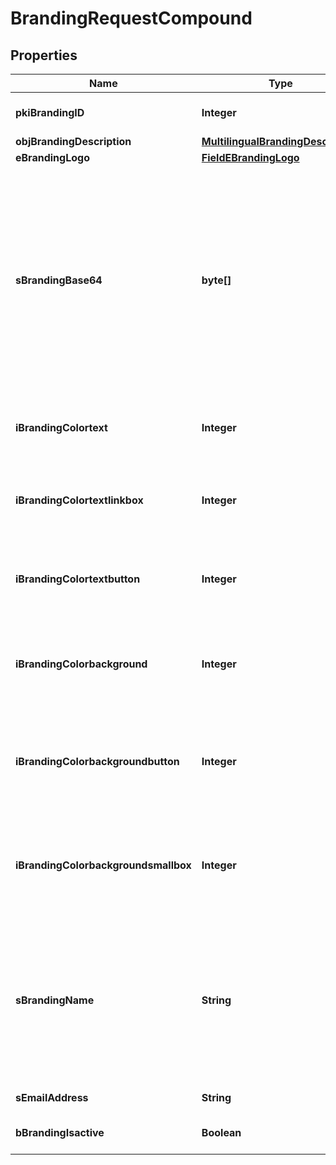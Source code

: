 

# BrandingRequestCompound

## Properties

Name | Type | Description | Notes
------------ | ------------- | ------------- | -------------
**pkiBrandingID** | **Integer** | The unique ID of the Branding |  [optional]
**objBrandingDescription** | [**MultilingualBrandingDescription**](MultilingualBrandingDescription.md) |  | 
**eBrandingLogo** | [**FieldEBrandingLogo**](FieldEBrandingLogo.md) |  | 
**sBrandingBase64** | **byte[]** | The Base64 encoded binary content of the branding logo. This need to match image type selected in eBrandingLogo if you supply an image. If you select &#39;Default&#39;, the logo will be deleted and the default one will be used. |  [optional]
**iBrandingColortext** | **Integer** | The color of the text. This is a RGB color converted into integer | 
**iBrandingColortextlinkbox** | **Integer** | The color of the text in the link box. This is a RGB color converted into integer | 
**iBrandingColortextbutton** | **Integer** | The color of the text in the button. This is a RGB color converted into integer | 
**iBrandingColorbackground** | **Integer** | The color of the background. This is a RGB color converted into integer | 
**iBrandingColorbackgroundbutton** | **Integer** | The color of the background of the button. This is a RGB color converted into integer | 
**iBrandingColorbackgroundsmallbox** | **Integer** | The color of the background of the small box. This is a RGB color converted into integer | 
**sBrandingName** | **String** | The name of the Branding  This value will only be set if you wish to overwrite the default name. If you want to keep the default name, leave this property empty |  [optional]
**sEmailAddress** | **String** | The email address. |  [optional]
**bBrandingIsactive** | **Boolean** | Whether the Branding is active or not | 




